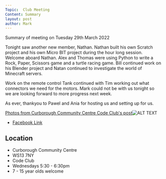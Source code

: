 ```yaml
---
Topic:  Club Meeting
Content: Summary
layout: post
author: Mark
---
```

Summary of meeting on Tuesday 29th March 2022

Tonight saw another new member, Nathan. Nathan built his own Scratch project and his own Micro BIT project during the hour long session. Welcome aboard Nathan. Alex and Thomas were using Python to write a Rock, Paper, Scissors game and a turtle racing game. Bill continued work on his Blender project and Natan continued to investigate the world of Minecraft servers.

Work on the remote control Tank continued with Tim working out what connectors we need for the motors. Mark could not be with us tonight so we are looking forward to more progress next week.

As ever, thankyou to Pawel and Ania for hosting us and setting up for us.

[Photos from Curborough Community Centre Code Club's post](https://www.facebook.com/1481985248595237/posts/4729988837128179/)![ALT TEXT](https://scontent.fbhx6-1.fna.fbcdn.net/v/t39.30808-6/277536293_4729974000462996_5580212192305750409_n.jpg?stp=dst-jpg_p720x720&_nc_cat=101&ccb=1-7&_nc_sid=5f2048&_nc_ohc=UwJ7dL-94fEAX_ect5t&_nc_ht=scontent.fbhx6-1.fna&edm=AKK4YLsEAAAA&oh=00_AfBnNetGucgNh1X1jFU2BujWBxPPXgNbAGt-UvQUn6bQfg&oe=652AE17C)

* [Facebook Link](https://www.facebook.com/1481985248595237/posts/4729988837128179/)

## Location

* Curborough Community Centre
* WS13 7NY
* Code Club
* Wednesdays 5:30 - 6:30pm
* 7 - 15 year olds welcome

